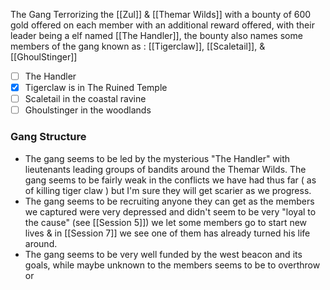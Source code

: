 The Gang Terrorizing the [[Zul]] & [[Themar Wilds]] with a bounty of 600 gold offered on each member with an additional reward offered, with their leader being a elf named [[The Handler]], the bounty also names some members of the gang known as : [[Tigerclaw]], [[Scaletail]], & [[GhoulStinger]]
- [ ] The Handler
- [x] Tigerclaw is in The Ruined Temple
- [ ] Scaletail in the coastal ravine
- [ ] Ghoulstinger in the woodlands
### Gang Structure
- The gang seems to be led by the mysterious "The Handler" with lieutenants leading groups of bandits around the Themar Wilds. The gang seems to be fairly weak in the conflicts we have had thus far ( as of killing tiger claw ) but I'm sure they will get scarier as we progress. 
- The gang seems to be recruiting anyone they can get as the members we captured were very depressed and didn't seem to be very "loyal to the cause" (see [[Session 5]]) we let some members go to start new lives & in [[Session 7]] we see one of them has already turned his life around.
- The gang seems to be very well funded by the west beacon and its goals, while maybe unknown to the members seems to be to overthrow or 
